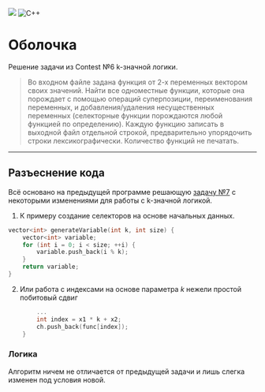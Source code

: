 ![](https://img.shields.io/badge/9randeza-%F000000.svg?style=for-the-badge&logoColor=white)
![C++](https://img.shields.io/badge/c++-%2300599C.svg?style=for-the-badge&logo=c%2B%2B&logoColor=white) 

# Оболочка 
Решение задачи из Contest №6 k-значной логики.
>Во входном файле задана функция от 2-х переменных вектором своих значений. Найти все одноместные функции, которые она порождает с помощью операций суперпозиции, переименования переменных,
>и добавления/удаления несущественных переменных (селекторные функции порождаются любой функцией по определению).
> Каждую функцию записать в выходной файл отдельной строкой, предварительно упорядочить строки лексикографически. Количество функций не печатать. 
 ___

## Разъеснение кода
Всё основано на предыдущей программе решающую  [задачу №7](https://github.com/9randeza/TaskFromContest/tree/main) с некоторыми изменениями для работы с k-значной логикой.
1. К примеру создание селекторов на основе начальных данных.
```cpp
vector<int> generateVariable(int k, int size) {
    vector<int> variable;
    for (int i = 0; i < size; ++i) {
        variable.push_back(i % k);
    }
    return variable;
}
```
2. Или работа с индексами на основе параметра *k* нежели простой побитовый сдвиг
```cpp
        ...
        int index = x1 * k + x2;
        ch.push_back(func[index]);
    }

```
### Логика
Алгоритм ничем не отличается от предыдущей задачи и лишь слегка изменен под условия новой.
